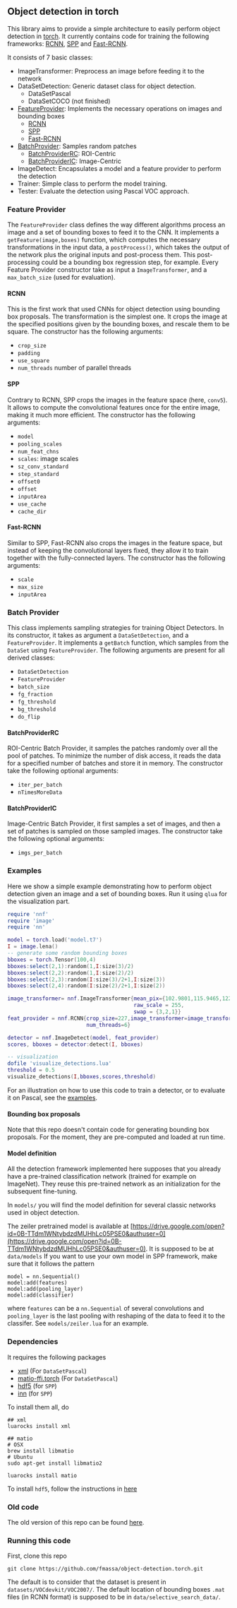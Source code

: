 ## Object detection in torch

This library aims to provide a simple architecture to easily perform object detection in [torch](http://torch.ch).
It currently contains code for training the following frameworks: [RCNN](http://arxiv.org/abs/1311.2524), [SPP](http://arxiv.org/abs/1406.4729) and [Fast-RCNN](http://arxiv.org/abs/1504.08083).

It consists of 7 basic classes:

* ImageTransformer: Preprocess an image before feeding it to the network
* DataSetDetection: Generic dataset class for object detection.
  * DataSetPascal
  * DataSetCOCO (not finished)
* [FeatureProvider](#feat_provider): Implements the necessary operations on images and bounding boxes
  * [RCNN](#rcnn)
  * [SPP](#spp)
  * [Fast-RCNN](#frcnn)
* [BatchProvider](#batch_provider): Samples random patches
  * [BatchProviderRC](#batch_provider_rc): ROI-Centric
  * [BatchProviderIC](#batch_provider_ic): Image-Centric
* ImageDetect: Encapsulates a model and a feature provider to perform the detection
* Trainer: Simple class to perform the model training.
* Tester: Evaluate the detection using Pascal VOC approach.

<a name="feat_provider"></a>
### Feature Provider
The `FeatureProvider` class defines the way different algorithms process an image and a set of bounding boxes to feed it to the CNN.
It implements a `getFeature(image,boxes)` function, which computes the necessary transformations in the input data, a `postProcess()`, which takes the output of the network plus the original inputs and post-process them. This post-processing could be a bounding box regression step, for example.
Every Feature Provider constructor take as input a `ImageTransformer`, and a `max_batch_size` (used for evaluation).

<a name="rcnn"></a>
#### RCNN
This is the first work that used CNNs for object detection using bounding box proposals.
The transformation is the simplest one. It crops the image at the specified positions given by the bounding boxes, and rescale them to be square.
The constructor has the following arguments:
  * `crop_size`
  * `padding`
  * `use_square`
  * `num_threads` number of parallel threads

<a name="spp"></a>
#### SPP
Contrary to RCNN, SPP crops the images in the feature space (here, `conv5`). It allows to compute the convolutional features once for the entire image, making it much more efficient.
The constructor has the following arguments:
  * `model`
  * `pooling_scales`
  * `num_feat_chns`
  * `scales`: image scales
  * `sz_conv_standard`
  * `step_standard`
  * `offset0`
  * `offset`
  * `inputArea`
  * `use_cache`
  * `cache_dir`

<a name="frcnn"></a>
#### Fast-RCNN
Similar to SPP, Fast-RCNN also crops the images in the feature space, but instead of keeping the convolutional layers fixed, they allow it to train together with the fully-connected layers.
The constructor has the following arguments:
  * `scale`
  * `max_size`
  * `inputArea`

<a name="batch_provider"></a>
### Batch Provider
This class implements sampling strategies for training Object Detectors.
In its constructor, it takes as argument a `DataSetDetection`, and a `FeatureProvider`.
It implements a `getBatch` function, which samples from the `DataSet` using `FeatureProvider`.
The following arguments are present for all derived classes:
  * `DataSetDetection`
  * `FeatureProvider`
  * `batch_size`
  * `fg_fraction`
  * `fg_threshold`
  * `bg_threshold`
  * `do_flip`

<a name="batch_provider_rc"></a>
#### BatchProviderRC
ROI-Centric Batch Provider, it samples the patches randomly over all the pool of patches.
To minimize the number of disk access, it reads the data for a specified number of batches and store it in memory.
The constructor take the following optional arguments:
  * `iter_per_batch`
  * `nTimesMoreData`

<a name="batch_provider_ic"></a>
#### BatchProviderIC
Image-Centric Batch Provider, it first samples a set of images, and then a set of patches is sampled on those sampled images.
The constructor take the following optional arguments:
  * `imgs_per_batch`

### Examples
Here we show a simple example demonstrating how to perform object detection given an image and a set of bounding boxes. 
Run it using `qlua` for the visualization part.
```lua
require 'nnf'
require 'image'
require 'nn'

model = torch.load('model.t7')
I = image.lena()
-- generate some random bounding boxes
bboxes = torch.Tensor(100,4)
bboxes:select(2,1):random(1,I:size(3)/2)
bboxes:select(2,2):random(1,I:size(2)/2)
bboxes:select(2,3):random(I:size(3)/2+1,I:size(3))
bboxes:select(2,4):random(I:size(2)/2+1,I:size(2))

image_transformer= nnf.ImageTransformer{mean_pix={102.9801,115.9465,122.7717},
                                        raw_scale = 255,
                                        swap = {3,2,1}}
feat_provider = nnf.RCNN{crop_size=227,image_transformer=image_transformer,
                         num_threads=6}

detector = nnf.ImageDetect(model, feat_provider)
scores, bboxes = detector:detect(I, bboxes)

-- visualization
dofile 'visualize_detections.lua'
threshold = 0.5
visualize_detections(I,bboxes,scores,threshold)

```

For an illustration on how to use this code to train a detector, or to evaluate it on Pascal, see the [examples](http://github.com/fmassa/object-detection.torch/tree/master/examples).

#### Bounding box proposals
Note that this repo doesn't contain code for generating bounding box proposals. For the moment, they are pre-computed and loaded at run time.

#### Model definition
All the detection framework implemented here supposes that you already have a pre-trained classification network (trained for example on ImageNet). They reuse this pre-trained network as an initialization for the subsequent fine-tuning.

In `models/` you will find the model definition for several classic networks used in object detection.

The zeiler pretrained model is available at [https://drive.google.com/open?id=0B-TTdm1WNtybdzdMUHhLc05PSE0&authuser=0](https://drive.google.com/open?id=0B-TTdm1WNtybdzdMUHhLc05PSE0&authuser=0).
It is supposed to be at `data/models`
If you want to use your own model in SPP framework, make sure that it follows the pattern
```
model = nn.Sequential()
model:add(features)
model:add(pooling_layer)
model:add(classifier)
```
where `features` can be a `nn.Sequential` of several convolutions and `pooling_layer` is the last pooling with reshaping of the data to feed it to the classifer. See `models/zeiler.lua` for an example.

### Dependencies

It requires the following packages

 - [xml](http://doc.lubyk.org/xml.html) (For `DataSetPascal`)
 - [matio-ffi.torch](https://github.com/soumith/matio-ffi.torch) (For `DataSetPascal`)
 - [hdf5](https://github.com/deepmind/torch-hdf5) (for `SPP`)
 - [inn](https://github.com/szagoruyko/imagine-nn) (for `SPP`)

To install them all, do

```
## xml
luarocks install xml

## matio
# OSX
brew install libmatio
# Ubuntu
sudo apt-get install libmatio2

luarocks install matio
```

To install `hdf5`, follow the instructions in [here](https://github.com/deepmind/torch-hdf5/blob/master/doc/usage.md)

### Old code
The old version of this repo can be found [here](https://github.com/fmassa/object-detection.torch/tree/legacy).


### Running this code

First, clone this repo
```
git clone https://github.com/fmassa/object-detection.torch.git
```

The default is to consider that the dataset is present in `datasets/VOCdevkit/VOC2007/`.
The default location of bounding boxes `.mat` files (in RCNN format) is supposed to be in `data/selective_search_data/`.

